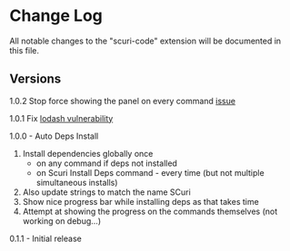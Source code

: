 # Change Log

All notable changes to the "scuri-code" extension will be documented in this file.

## Versions

1.0.2 Stop force showing the panel on every command [issue](https://github.com/gparlakov/scuri-code/issues/7)


1.0.1 Fix [lodash vulnerability](https://github.com/lodash/lodash/pull/4336)

1.0.0 - Auto Deps Install
 1. Install dependencies globally once
    - on any command if deps not installed
    - on Scuri Install Deps command - every time (but not multiple simultaneous installs)
 2. Also update strings to match the name SCuri
 3. Show nice progress bar while installing deps as that takes time
 4. Attempt at showing the progress on the commands themselves (not working on debug...)

0.1.1 - Initial release
